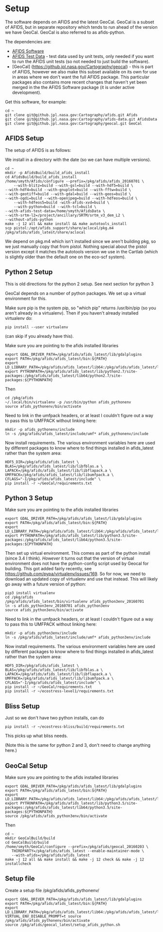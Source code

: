 Setup
=====

The software depends on AFIDS and the latest GeoCal. GeoCal is a subset of
AFIDS, but in separate repository which tends to run ahead of the version
we have GeoCal. GeoCal is also referred to as afids-python.

The dependencies are:

* [AFIDS Software](https://github.jpl.nasa.gov/Cartography/afids)
* [AFIDS Test Data](https://github.jpl.nasa.gov/Cartography/afids-data) - test data used by unit tests, only needed if you want to run the AFIDS unit tests (so not needed to just build the software).
* [GeoCal] (https://github.jpl.nasa.gov/Cartography/geocal) - this is part of AFIDS, however we also make this subset available on its own for use in areas where we don't want the full AFIDS package. This particular packages also contains more recent changes that haven't yet been merged in the the AFIDS Software package (it is under active development).

Get this software, for example:

    cd ~
    git clone git@github.jpl.nasa.gov:Cartography/afids.git Afids
    git clone git@github.jpl.nasa.gov:Cartography/afids-data.git AfidsData
    git clone git@github.jpl.nasa.gov:Cartography/geocal.git GeoCal

AFIDS Setup
-----------

The setup of AFIDS is as follows:

We install in a directory with the date (so we can have multiple versions).

    cd ~
    mkdir -p AfidsBuild/build_afids_install
    cd AfidsBuild/build_afids_install
    /home/smyth/Afids/configure --prefix=/pkg/afids/afids_20160701 \
        --with-blitz=build --with-gsl=build --with-hdf5=build \
	--with-hdf4=build --with-gnuplot=build --with-fftw=build \
	--with-geotiff=build --with-gdal=build --with-geos=build \
	--with-ogdi=build --with-openjpeg=build --with-hdfeos=build \
        --with-hdfeos5=build -with-afids-xvd=build \
        --with-python=build --with-tcl=build \
	--with-afids-test-data=/home/smyth/AfidsData \
	--with-srtm-l2=/project/ancillary/SRTM/srtm_v3_dem_L2 \
	--without-afids-python
    make -j 12 all && make install && make autotools_install
    scp pistol:/opt/afids_support/share/aclocal/pkg.m4 /pkg/afids/afids_latest/share/aclocal

We depend on pkg.m4 which isn't installed since we aren't building pkg,
so we just manually copy that from pistol. Nothing special about the pistol
version except it matches the autotools version we use in the Cartlab (which
is slightly older than the default one on the eco-scf system).

Python 2 Setup
------------

This is old directions for the python 2 setup. See next section for python 3

GeoCal depends on a number of python packages. We set up a virtual environment
for this.

Make sure pip is the system pip, so "which pip" returns /usr/bin/pip
(so you aren't already in a virtualenv). Then if you haven't already
installed virtualenv do:

    pip install --user virtualenv

(can skip if you already have this).

Make sure you are pointing to the afids installed libraries

    export GDAL_DRIVER_PATH=/pkg/afids/afids_latest/lib/gdalplugins
    export PATH=/pkg/afids/afids_latest/bin:${PATH}
    export LD_LIBRARY_PATH=/pkg/afids/afids_latest/lib64:/pkg/afids/afids_latest/lib:${LD_LIBRARY_PATH}
    export PYTHONPATH=/pkg/afids/afids_latest/lib/python2.7/site-packages:/pkg/afids/afids_latest/lib64/python2.7/site-packages:${PYTHONPATH}

Then

    cd /pkg/afids
    ~/.local/bin/virtualenv -p /usr/bin/python afids_pythonenv
    source afids_pythonenv/bin/activate

Need to link in the umfpack headers, or at least I couldn't figure out
a way to pass this to UMFPACK without linking here:

    mkdir -p afids_pythonenv/include
    ln -s /pkg/afids/afids_latest/include/umf* afids_pythonenv/include

Now install requirements. The various environment variables here are used
by different packages to know where to find things installed in
afids_latest rather than the system area:

    HDF5_DIR=/pkg/afids/afids_latest \
    BLAS=/pkg/afids/afids_latest/lib/libfblas.a \
    LAPACK=/pkg/afids/afids_latest/lib/libflapack.a \
    UMFPACK=/pkg/afids/afids_latest/lib/libumfpack.a \
    CFLAGS="-I/pkg/afids/afids_latest/include" \
    pip install -r ~/GeoCal/requirements.txt

Python 3 Setup
------------

Make sure you are pointing to the afids installed libraries

    export GDAL_DRIVER_PATH=/pkg/afids/afids_latest/lib/gdalplugins
    export PATH=/pkg/afids/afids_latest/bin:${PATH}
    export LD_LIBRARY_PATH=/pkg/afids/afids_latest/lib64:/pkg/afids/afids_latest/lib:${LD_LIBRARY_PATH}
    export PYTHONPATH=/pkg/afids/afids_latest/lib/python3.5/site-packages:/pkg/afids/afids_latest/lib64/python3.5/site-packages:${PYTHONPATH}

Then set up virtual environment. This comes as part of the python
install (since 3.4 I think). *However* it turns out that the version
of virtual environment does not have the python-config script used by
Geocal for building. This got added fairly recently, see
https://github.com/pypa/virtualenv/issues/169. So for now, we need to
download an updated copy of virtualenv and use that instead. This will
likely go away with a future version of python:

    pip3 install virtualenv
    cd /pkg/afids
    /pkg/afids/afids_latest/bin/virtualenv afids_python3env_20160701
    ln -s afids_python3env_20160701 afids_python3env
    source afids_python3env/bin/activate

Need to link in the umfpack headers, or at least I couldn't figure out
a way to pass this to UMFPACK without linking here:

    mkdir -p afids_python3env/include
    ln -s /pkg/afids/afids_latest/include/umf* afids_python3env/include

Now install requirements. The various environment variables here are used
by different packages to know where to find things installed in
afids_latest rather than the system area:

    HDF5_DIR=/pkg/afids/afids_latest \
    BLAS=/pkg/afids/afids_latest/lib/libfblas.a \
    LAPACK=/pkg/afids/afids_latest/lib/libflapack.a \
    UMFPACK=/pkg/afids/afids_latest/lib/libumfpack.a \
    CFLAGS="-I/pkg/afids/afids_latest/include" \
    pip install -r ~/GeoCal/requirements.txt
    pip install -r ~/ecostress-level1/requirements.txt
    
Bliss Setup
-----------
Just so we don't have two python installs, can do 

    pip install -r ~/ecostress-bliss/build/requirements.txt

This picks up what bliss needs.

(Note this is the same for python 2 and 3, don't need to change anything here.)

GeoCal Setup
------------

Make sure you are pointing to the afids installed libraries

    export GDAL_DRIVER_PATH=/pkg/afids/afids_latest/lib/gdalplugins
    export PATH=/pkg/afids/afids_latest/bin:${PATH}
    export LD_LIBRARY_PATH=/pkg/afids/afids_latest/lib64:/pkg/afids/afids_latest/lib:${LD_LIBRARY_PATH}
    export PYTHONPATH=/pkg/afids/afids_latest/lib/python3.5/site-packages:/pkg/afids/afids_latest/lib64/python3.5/site-packages:${PYTHONPATH}
    source /pkg/afids/afids_python3env/bin/activate

Then

    cd ~
    mkdir GeoCalBuild/build
    cd GeoCalBuild/build
    /home/smyth/GeoCal/configure --prefix=/pkg/afids/geocal_20160203 \
       THIRDPARTY=/pkg/afids/afids_latest --enable-maintainer-mode \
       --with-afids=/pkg/afids/afids_latest
    make -j 12 all && make install && make -j 12 check && make -j 12 installcheck

Setup file
----------
Create a setup file /pkg/afids/afids_pythonenv/

    export GDAL_DRIVER_PATH=/pkg/afids/afids_latest/lib/gdalplugins
    export PATH=/pkg/afids/afids_latest/bin:${PATH}
    export LD_LIBRARY_PATH=/pkg/afids/afids_latest/lib64:/pkg/afids/afids_latest/lib:${LD_LIBRARY_PATH}
    VIRTUAL_ENV_DISABLE_PROMPT=t source /pkg/afids/afids_pythonenv/bin/activate
    source /pkg/afids/geocal_latest/setup_afids_python.sh



